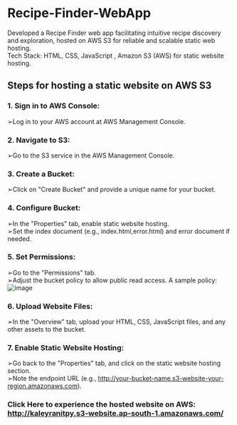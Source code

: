 # Recipe-Finder-WebApp
Developed a Recipe Finder web app facilitating intuitive recipe discovery and exploration, hosted on AWS S3 for reliable and scalable static web hosting.<br>
Tech Stack: HTML, CSS, JavaScript , Amazon S3 (AWS) for static website hosting.

## Steps for hosting a static website on AWS S3
### 1. Sign in to AWS Console:
➢Log in to your AWS account at AWS Management Console.
### 2. Navigate to S3:
➢Go to the S3 service in the AWS Management Console.
### 3. Create a Bucket:
➢Click on "Create Bucket" and provide a unique name for your bucket.
### 4. Configure Bucket:
➢In the "Properties" tab, enable static website hosting.<br>
➢Set the index document (e.g., index.html,error.html) and error document if needed.
### 5. Set Permissions:
➢Go to the "Permissions" tab.<br>
➢Adjust the bucket policy to allow public read access. A sample policy:
![image](https://github.com/Jhajibhaskar/Recipe-Finder-WebApp/assets/84240276/8e718b1e-a5ce-45af-9c22-4eaab94e5e15)
### 6. Upload Website Files:
➢In the "Overview" tab, upload your HTML, CSS, JavaScript files, and any other assets to the bucket.<br>
### 7. Enable Static Website Hosting:
➢Go back to the "Properties" tab, and click on the static website hosting section.<br>
➢Note the endpoint URL (e.g., http://your-bucket-name.s3-website-your-region.amazonaws.com).<br>
### Click Here to experience the hosted website on AWS: http://kaleyranitpy.s3-website.ap-south-1.amazonaws.com/
